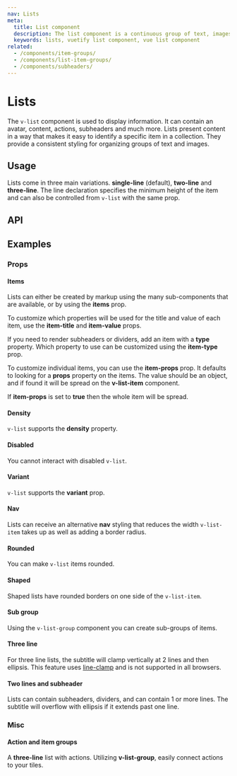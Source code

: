 ```yaml
---
nav: Lists
meta:
  title: List component
  description: The list component is a continuous group of text, images and icons that may contain primary or supplemental actions.
  keywords: lists, vuetify list component, vue list component
related:
  - /components/item-groups/
  - /components/list-item-groups/
  - /components/subheaders/
---
```


# Lists

The `v-list` component is used to display information. It can contain an avatar, content, actions, subheaders and much more. Lists present content in a way that makes it easy to identify a specific item in a collection. They provide a consistent styling for organizing groups of text and images.

<entry />

## Usage

Lists come in three main variations. **single-line** (default), **two-line** and **three-line**. The line declaration specifies the minimum height of the item and can also be controlled from `v-list` with the same prop.

<usage name="v-list" />

## API

<api-inline />

<!-- ## Caveats

<alert type="info">

  If you are looking for stateful list items, please check out [v-list-item-group](/components/list-item-groups).

</alert> -->

## Examples

### Props

#### Items

Lists can either be created by markup using the many sub-components that are available, or by using the **items** prop.

<example file="v-list/prop-items" />

To customize which properties will be used for the title and value of each item, use the **item-title** and **item-value** props.

<example file="v-list/prop-items-custom" />

If you need to render subheaders or dividers, add an item with a **type** property. Which property to use can be customized using the **item-type** prop.

<example file="v-list/prop-items-type" />

To customize individual items, you can use the **item-props** prop. It defaults to looking for a **props** property on the items. The value should be an object, and if found it will be spread on the **v-list-item** component.

If **item-props** is set to **true** then the whole item will be spread.

<example file="v-list/prop-items-prop" />

#### Density

`v-list` supports the **density** property.

<example file="v-list/prop-density" />

<promoted slug="vuetify-lux-admin-pro" />

#### Disabled

You cannot interact with disabled `v-list`.

<example file="v-list/prop-disabled" />

#### Variant

`v-list` supports the **variant** prop.

<example file="v-list/prop-variant" />

#### Nav

Lists can receive an alternative **nav** styling that reduces the width `v-list-item` takes up as well as adding a border radius.

<example file="v-list/prop-nav" />

#### Rounded

You can make `v-list` items rounded.

<example file="v-list/prop-rounded" />

#### Shaped

Shaped lists have rounded borders on one side of the `v-list-item`.

<example file="v-list/prop-shaped" />

#### Sub group

Using the `v-list-group` component you can create sub-groups of items.

<example file="v-list/prop-sub-group" />

#### Three line

For three line lists, the subtitle will clamp vertically at 2 lines and then ellipsis. This feature uses [line-clamp](https://developer.mozilla.org/en-US/docs/Web/CSS/-webkit-line-clamp) and is not supported in all browsers.

<example file="v-list/prop-three-line" />

#### Two lines and subheader

Lists can contain subheaders, dividers, and can contain 1 or more lines. The subtitle will overflow with ellipsis if it extends past one line.

<example file="v-list/prop-two-line-and-subheader" />

### Misc

#### Action and item groups

A **three-line** list with actions. Utilizing **v-list-group**, easily connect actions to your tiles.

<example file="v-list/misc-action-and-item-groups" />

<!-- #### Action stack

A list can contain a stack within an action. This is useful when you need to display meta text next to your action item.

<example file="v-list/misc-action-stack" />

#### Card list

A list can be combined with a card.

<example file="v-list/misc-card-list" />

#### Card list

A list can be combined with a card.

<example file="v-list/misc-card-list" />

#### Simple avatar list

A simple list utilizing `v-list-item-icon`, `v-list-item-title` and `v-list-item-avatar`.

<example file="v-list/misc-simple-avatar-list" />

#### Single line list

Here we combine **v-list-item-avatar** and **v-list-item-icon** in a single-line list.

<example file="v-list/misc-single-line-list" />

#### Subheadings and dividers

Lists can contain multiple subheaders and dividers.

<example file="v-list/misc-subheadings-and-dividers" /> -->

<backmatter />
